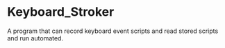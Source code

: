 # Keyboard_Stroker
A program that can record keyboard event scripts and read stored scripts and run automated.
